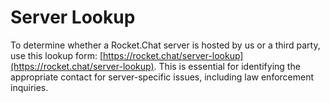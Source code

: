 # Server Lookup

To determine whether a Rocket.Chat server is hosted by us or a third party, use this lookup form: [https://rocket.chat/server-lookup](https://rocket.chat/server-lookup). This is essential for identifying the appropriate contact for server-specific issues, including law enforcement inquiries.
